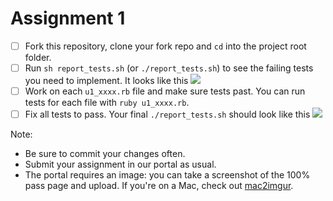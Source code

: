 # Assignment 1

- [ ] Fork this repository, clone your fork repo and `cd` into the project root folder.
- [ ] Run `sh report_tests.sh` (or `./report_tests.sh`) to see the failing tests you need to implement. It looks like this ![](https://dl.dropboxusercontent.com/spa/vkwvskbavc27sn4/2qyd_wsr.png)
- [ ] Work on each `u1_xxxx.rb` file and make sure tests past. You can run tests for each file with `ruby u1_xxxx.rb`.
- [ ] Fix all tests to pass. Your final `./report_tests.sh` should look like this ![](https://i.imgur.com/nP2vvYO.png)

Note:
- Be sure to commit your changes often.
- Submit your assignment in our portal as usual.
- The portal requires an image: you can take a screenshot of the 100% pass page and upload. If you're on a Mac, check out [mac2imgur](https://github.com/mileswd/mac2imgur).
